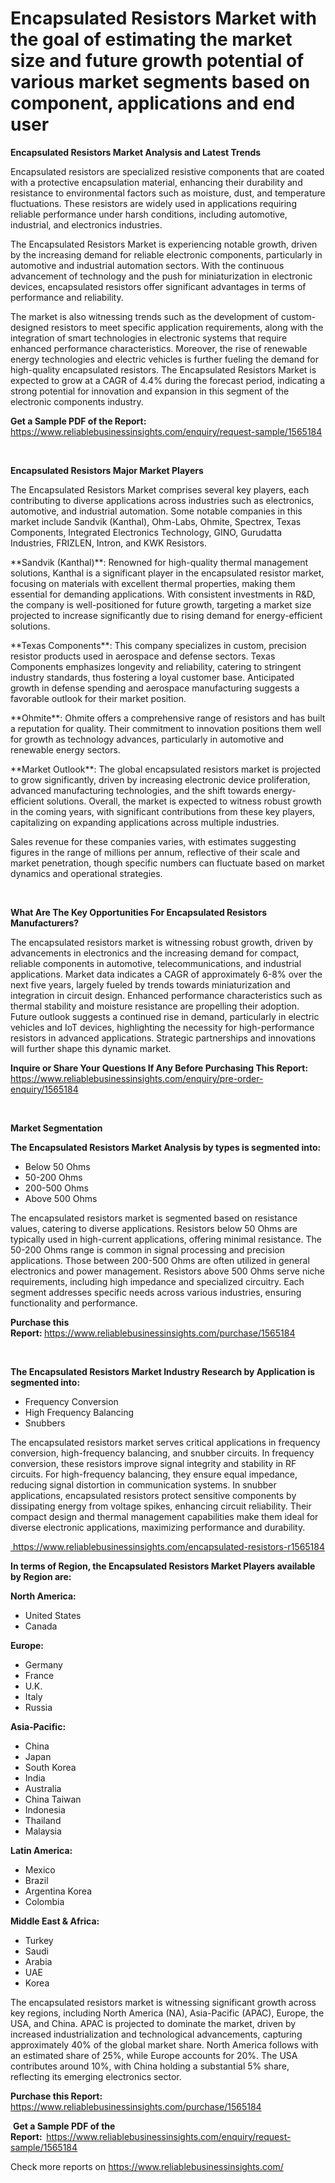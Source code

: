 <p><h1>Encapsulated Resistors Market with the goal of estimating the market size and future growth potential of various market segments based on component, applications and end user</h1></p><p><strong>Encapsulated Resistors Market Analysis and Latest Trends</strong></p>
<p><p>Encapsulated resistors are specialized resistive components that are coated with a protective encapsulation material, enhancing their durability and resistance to environmental factors such as moisture, dust, and temperature fluctuations. These resistors are widely used in applications requiring reliable performance under harsh conditions, including automotive, industrial, and electronics industries.</p><p>The Encapsulated Resistors Market is experiencing notable growth, driven by the increasing demand for reliable electronic components, particularly in automotive and industrial automation sectors. With the continuous advancement of technology and the push for miniaturization in electronic devices, encapsulated resistors offer significant advantages in terms of performance and reliability.</p><p>The market is also witnessing trends such as the development of custom-designed resistors to meet specific application requirements, along with the integration of smart technologies in electronic systems that require enhanced performance characteristics. Moreover, the rise of renewable energy technologies and electric vehicles is further fueling the demand for high-quality encapsulated resistors. The Encapsulated Resistors Market is expected to grow at a CAGR of 4.4% during the forecast period, indicating a strong potential for innovation and expansion in this segment of the electronic components industry.</p></p>
<p><strong>Get a Sample PDF of the Report:&nbsp;</strong> <a href="https://www.reliablebusinessinsights.com/enquiry/request-sample/1565184?utm_campaign=2222&utm_medium=2&utm_source=Github&utm_content=ia&utm_term=12022025&utm_id=encapsulated-resistors">https://www.reliablebusinessinsights.com/enquiry/request-sample/1565184</a></p>
<p>&nbsp;</p>
<p><strong>Encapsulated Resistors Major Market Players</strong></p>
<p><p>The Encapsulated Resistors Market comprises several key players, each contributing to diverse applications across industries such as electronics, automotive, and industrial automation. Some notable companies in this market include Sandvik (Kanthal), Ohm-Labs, Ohmite, Spectrex, Texas Components, Integrated Electronics Technology, GINO, Gurudatta Industries, FRIZLEN, Intron, and KWK Resistors.</p><p>**Sandvik (Kanthal)**: Renowned for high-quality thermal management solutions, Kanthal is a significant player in the encapsulated resistor market, focusing on materials with excellent thermal properties, making them essential for demanding applications. With consistent investments in R&D, the company is well-positioned for future growth, targeting a market size projected to increase significantly due to rising demand for energy-efficient solutions.</p><p>**Texas Components**: This company specializes in custom, precision resistor products used in aerospace and defense sectors. Texas Components emphasizes longevity and reliability, catering to stringent industry standards, thus fostering a loyal customer base. Anticipated growth in defense spending and aerospace manufacturing suggests a favorable outlook for their market position.</p><p>**Ohmite**: Ohmite offers a comprehensive range of resistors and has built a reputation for quality. Their commitment to innovation positions them well for growth as technology advances, particularly in automotive and renewable energy sectors.</p><p>**Market Outlook**: The global encapsulated resistors market is projected to grow significantly, driven by increasing electronic device proliferation, advanced manufacturing technologies, and the shift towards energy-efficient solutions. Overall, the market is expected to witness robust growth in the coming years, with significant contributions from these key players, capitalizing on expanding applications across multiple industries.</p><p>Sales revenue for these companies varies, with estimates suggesting figures in the range of millions per annum, reflective of their scale and market penetration, though specific numbers can fluctuate based on market dynamics and operational strategies.</p></p>
<p>&nbsp;</p>
<p><strong>What Are The Key Opportunities For Encapsulated Resistors Manufacturers?</strong></p>
<p><p>The encapsulated resistors market is witnessing robust growth, driven by advancements in electronics and the increasing demand for compact, reliable components in automotive, telecommunications, and industrial applications. Market data indicates a CAGR of approximately 6-8% over the next five years, largely fueled by trends towards miniaturization and integration in circuit design. Enhanced performance characteristics such as thermal stability and moisture resistance are propelling their adoption. Future outlook suggests a continued rise in demand, particularly in electric vehicles and IoT devices, highlighting the necessity for high-performance resistors in advanced applications. Strategic partnerships and innovations will further shape this dynamic market.</p></p>
<p><strong>Inquire or Share Your Questions If Any Before Purchasing This Report:</strong> <a href="https://www.reliablebusinessinsights.com/enquiry/pre-order-enquiry/1565184?utm_campaign=2222&utm_medium=2&utm_source=Github&utm_content=ia&utm_term=12022025&utm_id=encapsulated-resistors">https://www.reliablebusinessinsights.com/enquiry/pre-order-enquiry/1565184</a></p>
<p>&nbsp;</p>
<p><strong>Market Segmentation</strong></p>
<p><strong>The Encapsulated Resistors Market Analysis by types is segmented into:</strong></p>
<p><ul><li>Below 50 Ohms</li><li>50-200 Ohms</li><li>200-500 Ohms</li><li>Above 500 Ohms</li></ul></p>
<p><p>The encapsulated resistors market is segmented based on resistance values, catering to diverse applications. Resistors below 50 Ohms are typically used in high-current applications, offering minimal resistance. The 50-200 Ohms range is common in signal processing and precision applications. Those between 200-500 Ohms are often utilized in general electronics and power management. Resistors above 500 Ohms serve niche requirements, including high impedance and specialized circuitry. Each segment addresses specific needs across various industries, ensuring functionality and performance.</p></p>
<p><strong>Purchase this Report:&nbsp;</strong><a href="https://www.reliablebusinessinsights.com/purchase/1565184?utm_campaign=2222&utm_medium=2&utm_source=Github&utm_content=ia&utm_term=12022025&utm_id=encapsulated-resistors">https://www.reliablebusinessinsights.com/purchase/1565184</a></p>
<p>&nbsp;</p>
<p><strong>The Encapsulated Resistors Market Industry Research by Application is segmented into:</strong></p>
<p><ul><li>Frequency Conversion</li><li>High Frequency Balancing</li><li>Snubbers</li></ul></p>
<p><p>The encapsulated resistors market serves critical applications in frequency conversion, high-frequency balancing, and snubber circuits. In frequency conversion, these resistors improve signal integrity and stability in RF circuits. For high-frequency balancing, they ensure equal impedance, reducing signal distortion in communication systems. In snubber applications, encapsulated resistors protect sensitive components by dissipating energy from voltage spikes, enhancing circuit reliability. Their compact design and thermal management capabilities make them ideal for diverse electronic applications, maximizing performance and durability.</p></p>
<p><a href="https://www.reliablebusinessinsights.com/encapsulated-resistors-r1565184?utm_campaign=2222&utm_medium=2&utm_source=Github&utm_content=ia&utm_term=12022025&utm_id=encapsulated-resistors">&nbsp;https://www.reliablebusinessinsights.com/encapsulated-resistors-r1565184</a></p>
<p><strong>In terms of Region, the Encapsulated Resistors Market Players available by Region are:</strong></p>
<p>
    <p> <strong> North America: </strong>
        <ul>
            <li>United States</li>
            <li>Canada</li>
        </ul>
        </p> 
    <p> <strong> Europe: </strong>
        <ul>
            <li>Germany</li>
            <li>France</li>
            <li>U.K.</li>
            <li>Italy</li>
            <li>Russia</li>
        </ul>
        </p> 
    <p> <strong> Asia-Pacific: </strong>
        <ul>
            <li>China</li>
            <li>Japan</li>
            <li>South Korea</li>
            <li>India</li>
            <li>Australia</li>
            <li>China Taiwan</li>
            <li>Indonesia</li>
            <li>Thailand</li>
            <li>Malaysia</li>
        </ul>
        </p> 
    <p> <strong> Latin America: </strong>
        <ul>
            <li>Mexico</li>
            <li>Brazil</li>
            <li>Argentina Korea</li>
            <li>Colombia</li>
        </ul>
        </p> 
    <p> <strong> Middle East & Africa: </strong>
        <ul>
            <li>Turkey</li>
            <li>Saudi</li>
            <li>Arabia</li>
            <li>UAE</li>
            <li>Korea</li>
        </ul>
    </p>
    </p>
<p><p>The encapsulated resistors market is witnessing significant growth across key regions, including North America (NA), Asia-Pacific (APAC), Europe, the USA, and China. APAC is projected to dominate the market, driven by increased industrialization and technological advancements, capturing approximately 40% of the global market share. North America follows with an estimated share of 25%, while Europe accounts for 20%. The USA contributes around 10%, with China holding a substantial 5% share, reflecting its emerging electronics sector.</p></p>
<p><strong>Purchase this Report: </strong><a href="https://www.reliablebusinessinsights.com/purchase/1565184?utm_campaign=2222&utm_medium=2&utm_source=Github&utm_content=ia&utm_term=12022025&utm_id=encapsulated-resistors">https://www.reliablebusinessinsights.com/purchase/1565184</a></p>
<p>&nbsp;<strong>Get a Sample PDF of the Report:&nbsp;&nbsp;</strong><a href="https://www.reliablebusinessinsights.com/enquiry/request-sample/1565184?utm_campaign=2222&utm_medium=2&utm_source=Github&utm_content=ia&utm_term=12022025&utm_id=encapsulated-resistors">https://www.reliablebusinessinsights.com/enquiry/request-sample/1565184</a></p>
<p><strong></strong></p>
<p>Check more reports on <a href="https://www.reliablebusinessinsights.com/?utm_campaign=2222&utm_medium=2&utm_source=Github&utm_content=ia&utm_term=12022025&utm_id=encapsulated-resistors">https://www.reliablebusinessinsights.com/</a></p>
